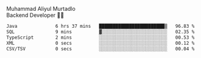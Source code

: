 Muhammad Aliyul Murtadlo
<br>
Backend Developer 👨‍💻
<br>
<!--START_SECTION:waka-->

```txt
Java              6 hrs 37 mins   ████████████████████████▒   96.83 %
SQL               9 mins          ▓░░░░░░░░░░░░░░░░░░░░░░░░   02.35 %
TypeScript        2 mins          ░░░░░░░░░░░░░░░░░░░░░░░░░   00.53 %
XML               0 secs          ░░░░░░░░░░░░░░░░░░░░░░░░░   00.12 %
CSV/TSV           0 secs          ░░░░░░░░░░░░░░░░░░░░░░░░░   00.04 %
```

<!--END_SECTION:waka-->
